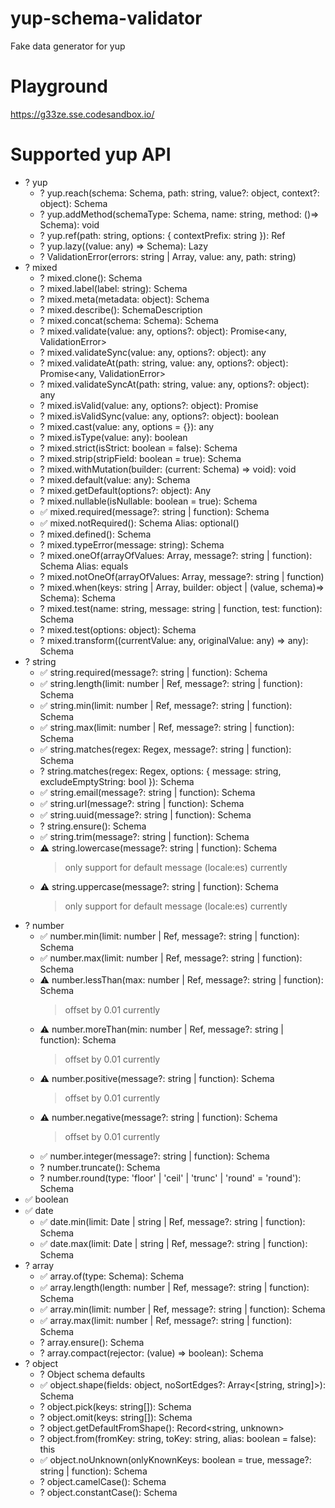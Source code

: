 # yup-schema-validator

Fake data generator for yup

# Playground

https://g33ze.sse.codesandbox.io/

# Supported yup API

- ? yup
  - ? yup.reach(schema: Schema, path: string, value?: object, context?: object): Schema
  - ? yup.addMethod(schemaType: Schema, name: string, method: ()=> Schema): void
  - ? yup.ref(path: string, options: { contextPrefix: string }): Ref
  - ? yup.lazy((value: any) => Schema): Lazy
  - ? ValidationError(errors: string | Array<string>, value: any, path: string)
- ? mixed
  - ? mixed.clone(): Schema
  - ? mixed.label(label: string): Schema
  - ? mixed.meta(metadata: object): Schema
  - ? mixed.describe(): SchemaDescription
  - ? mixed.concat(schema: Schema): Schema
  - ? mixed.validate(value: any, options?: object): Promise<any, ValidationError>
  - ? mixed.validateSync(value: any, options?: object): any
  - ? mixed.validateAt(path: string, value: any, options?: object): Promise<any, ValidationError>
  - ? mixed.validateSyncAt(path: string, value: any, options?: object): any
  - ? mixed.isValid(value: any, options?: object): Promise<boolean>
  - ? mixed.isValidSync(value: any, options?: object): boolean
  - ? mixed.cast(value: any, options = {}): any
  - ? mixed.isType(value: any): boolean
  - ? mixed.strict(isStrict: boolean = false): Schema
  - ? mixed.strip(stripField: boolean = true): Schema
  - ? mixed.withMutation(builder: (current: Schema) => void): void
  - ? mixed.default(value: any): Schema
  - ? mixed.getDefault(options?: object): Any
  - ? mixed.nullable(isNullable: boolean = true): Schema
  - ✅ mixed.required(message?: string | function): Schema
  - ✅ mixed.notRequired(): Schema Alias: optional()
  - ? mixed.defined(): Schema
  - ? mixed.typeError(message: string): Schema
  - ? mixed.oneOf(arrayOfValues: Array<any>, message?: string | function): Schema Alias: equals
  - ? mixed.notOneOf(arrayOfValues: Array<any>, message?: string | function)
  - ? mixed.when(keys: string | Array<string>, builder: object | (value, schema)=> Schema): Schema
  - ? mixed.test(name: string, message: string | function, test: function): Schema
  - ? mixed.test(options: object): Schema
  - ? mixed.transform((currentValue: any, originalValue: any) => any): Schema
- ? string
  - ✅ string.required(message?: string | function): Schema
  - ✅ string.length(limit: number | Ref, message?: string | function): Schema
  - ✅ string.min(limit: number | Ref, message?: string | function): Schema
  - ✅ string.max(limit: number | Ref, message?: string | function): Schema
  - ✅ string.matches(regex: Regex, message?: string | function): Schema
  - ? string.matches(regex: Regex, options: { message: string, excludeEmptyString: bool }): Schema
  - ✅ string.email(message?: string | function): Schema
  - ✅ string.url(message?: string | function): Schema
  - ✅ string.uuid(message?: string | function): Schema
  - ? string.ensure(): Schema
  - ✅ string.trim(message?: string | function): Schema
  - ⚠ string.lowercase(message?: string | function): Schema
    > only support for default message (locale:es) currently
  - ⚠ string.uppercase(message?: string | function): Schema
    > only support for default message (locale:es) currently
- ? number
  - ✅ number.min(limit: number | Ref, message?: string | function): Schema
  - ✅ number.max(limit: number | Ref, message?: string | function): Schema
  - ⚠ number.lessThan(max: number | Ref, message?: string | function): Schema
    > offset by 0.01 currently
  - ⚠ number.moreThan(min: number | Ref, message?: string | function): Schema
    > offset by 0.01 currently
  - ⚠ number.positive(message?: string | function): Schema
    > offset by 0.01 currently
  - ⚠ number.negative(message?: string | function): Schema
    > offset by 0.01 currently
  - ✅ number.integer(message?: string | function): Schema
  - ? number.truncate(): Schema
  - ? number.round(type: 'floor' | 'ceil' | 'trunc' | 'round' = 'round'): Schema
- ✅ boolean
- ✅ date
  - ✅ date.min(limit: Date | string | Ref, message?: string | function): Schema
  - ✅ date.max(limit: Date | string | Ref, message?: string | function): Schema
- ? array
  - ✅ array.of(type: Schema): Schema
  - ✅ array.length(length: number | Ref, message?: string | function): Schema
  - ✅ array.min(limit: number | Ref, message?: string | function): Schema
  - ✅ array.max(limit: number | Ref, message?: string | function): Schema
  - ? array.ensure(): Schema
  - ? array.compact(rejector: (value) => boolean): Schema
- ? object
  - ? Object schema defaults
  - ✅ object.shape(fields: object, noSortEdges?: Array<[string, string]>): Schema
  - ? object.pick(keys: string[]): Schema
  - ? object.omit(keys: string[]): Schema
  - ? object.getDefaultFromShape(): Record<string, unknown>
  - ? object.from(fromKey: string, toKey: string, alias: boolean = false): this
  - ✅ object.noUnknown(onlyKnownKeys: boolean = true, message?: string | function): Schema
  - ? object.camelCase(): Schema
  - ? object.constantCase(): Schema
